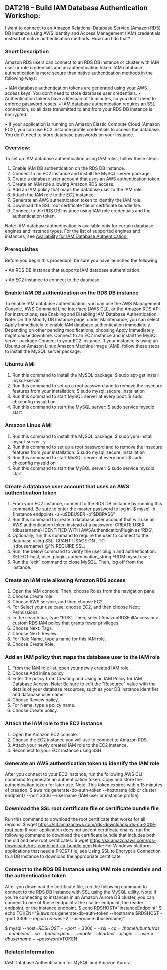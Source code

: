 ## DAT216 – Build IAM Database Authentication Workshop: 

I want to connect to an Amazon Relational Database Service (Amazon RDS) DB instance using AWS Identity and Access Management (IAM) credentials instead of native authentication methods. How can I do that?

### Short Description
Amazon RDS users can connect to an RDS DB instance or cluster with IAM user or role credentials and an authentication token. IAM database authentication is more secure than native authentication methods in the following ways:

• IAM database authentication tokens are generated using your AWS access keys. You don't need to store database user credentials.
• Authentication tokens have a lifespan of 15 minutes, so you don't need to enforce password resets.
• IAM database authentication requires an SSL connection, so all data transmitted to and from your RDS DB instance is encrypted.

•	If your application is running on Amazon Elastic Compute Cloud (Amazon EC2), you can use EC2 instance profile credentials to access the database. You don't need to store database passwords on your instance.

### Overview: 
To set up IAM database authentication using IAM roles, follow these steps:
1.	Enable IAM DB authentication on the RDS DB instance.
2.	Connect to an EC2 instance and install the MySQL server package.
3.	Create a database user account that uses an AWS authentication token.
4.	Create an IAM role allowing Amazon RDS access.
5.	Add an IAM policy that maps the database user to the IAM role.
6.	Attach the IAM role to the EC2 instance.
7.	Generate an AWS authentication token to identify the IAM role.
8.	Download the SSL root certificate file or certificate bundle file.
9.	Connect to the RDS DB instance using IAM role credentials and the authentication token.

Note: IAM database authentication is available only for certain database engines and instance types. For the list of supported engines and instances, see [Availability for IAM Database Authentication.](https://docs.aws.amazon.com/AmazonRDS/latest/UserGuide/UsingWithRDS.IAMDBAuth.html#UsingWithRDS.IAMDBAuth.Availability)

### Prerequisites  
Before you begin this procedure, be sure you have launched the following:

•	An RDS DB instance that supports IAM database authentication.

•	An EC2 instance to connect to the database.

### Enable IAM DB authentication on the RDS DB instance
To enable IAM database authentication, you can use the AWS Management Console, AWS Command Line Interface (AWS CLI), or the Amazon RDS API.
For instructions, see Enabling and Disabling IAM Database Authentication.
Note: On the Modify DB Instance page, under Maintenance, you can select Apply Immediately to enable IAM database authentication immediately. Depending on other pending modifications, choosing Apply Immediately might cause downtime.
Connect to an EC2 instance and install the MySQL server package
Connect to your EC2 instance. If your instance is using an Ubuntu or Amazon Linux Amazon Machine Image (AMI), follow these steps to install the MySQL server package:

### Ubuntu AMI
1.    Run this command to install the MySQL package:
$ sudo apt-get install mysql-server
2.    Run this command to set up a root password and to remove the insecure features from your installation:
$ sudo mysql_secure_installation
3.    Run this command to start MySQL server at every boot:
$ sudo chkconfig mysqld on
4.    Run this command to start the MySQL server:
$ sudo service mysqld start

### Amazon Linux AMI
1.    Run this command to install the MySQL package:
$ sudo yum install mysql-server -y
2.    Run this command to set up a root password and to remove the insecure features from your installation:
$ sudo mysql_secure_installation
3.    Run this command to start MySQL server at every boot:
$ sudo chkconfig mysqld on
4.    Run this command to start the MySQL server:
$ sudo service mysqld start

### Create a database user account that uses an AWS authentication token
1.    From your EC2 instance, connect to the RDS DB instance by running this command. Be sure to enter the master password to log in.
$ mysql -h {Instance endpoint} -u -u$DBUSER -p"$DBPASS"
2.    Run this command to create a database user account that will use an AWS authentication token instead of a password:
CREATE USER {dbusername} IDENTIFIED WITH AWSAuthenticationPlugin as 'RDS';  
3.    Optionally, run this command to require the user to connect to the database using SSL:
GRANT USAGE ON *.* TO '{dbusername}'@'%'REQUIRE SSL;  
4.  Run, the below command to verify the user plugin and authentication: 
SELECT host, user, plugin, authentication_string FROM mysql.user;  
5.  Run the “exit” command to close MySQL. Then, log off from the instance.

### Create an IAM role allowing Amazon RDS access
1.	Open the IAM console. Then, choose Roles from the navigation pane. 
2.	Choose Create role.
3.	Choose AWS service, and then choose EC2.
4.	For Select your use case, choose EC2, and then choose Next: Permissions.
5.	In the search bar, type “RDS”. Then, select AmazonRDSFullAccess or a custom RDS IAM policy that grants fewer privileges.
6.	Choose Next: Tags. 
7.	Choose Next: Review.
8.	For Role Name, type a name for this IAM role.
9.	Choose Create Role.

### Add an IAM policy that maps the database user to the IAM role
1.	From the IAM role list, open your newly created IAM role.
2.	Choose Add inline policy.
3.	Enter the policy from Creating and Using an IAM Policy for IAM Database Access. 
Note: Be sure to edit the "Resource" value with the details of your database resources, such as your DB instance identifier and database user name.
4.	Choose Review policy.
5.	For Name, type a policy name.
6.	Choose Create policy.

### Attach the IAM role to the EC2 instance
1.	Open the Amazon EC2 console.
2.	Choose the EC2 instance you will use to connect to Amazon RDS.
3.	Attach your newly created IAM role to the EC2 instance.
4.	Reconnect to your EC2 instance using SSH.

### Generate an AWS authentication token to identify the IAM role
After you connect to your EC2 instance, run the following AWS CLI command to generate an authentication token. Copy and store the authentication token for later use.
Note: This token expires within 15 minutes of creation.
$ aws rds generate-db-auth-token --hostname {db or cluster endpoint} --port 3306 --username {IAM user or instance profile}

### Download the SSL root certificate file or certificate bundle file
Run this command to download the root certificate that works for all regions:
$ wget https://s3.amazonaws.com/rds-downloads/rds-ca-2019-root.pem
If your application does not accept certificate chains, run the following command to download the certificate bundle that includes both the old and new root certificates:
$ wget https://s3.amazonaws.com/rds-downloads/rds-combined-ca-bundle.pem
Note: For Windows platform applications that need a PKCS7 file, see Using SSL to Encrypt a Connection to a DB Instance to download the appropriate certificate.

### Connect to the RDS DB instance using IAM role credentials and the authentication token
After you download the certificate file, run the following command to connect to the RDS DB instance with SSL using the MySQL utility.
Note: If you're connecting to instances in an Amazon Aurora DB cluster, you can connect to one of these endpoints: the cluster endpoint, the reader endpoint, or the instance endpoint.
$ echo RDSHOST="instanceEndpoint"
$ echo TOKEN="$(aws rds generate-db-auth-token --hostname $RDSHOST --port 3306 --region us-west-2 --username dbusername)"

$ mysql --host=$RDSHOST --port=3306 --ssl-ca=/home/ubuntu/rds-combined-ca-bundle.pem --enable-cleartext-plugin --user=dbusername --password=$TOKEN

### Related Information
IAM Database Authentication for MySQL and Amazon Aurora



